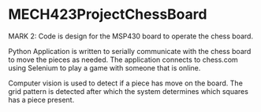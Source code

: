 # MECH423ProjectChessBoard

MARK 2: 
Code is design for the MSP430 board to operate the chess board. 

Python Application is written to serially communicate with the chess board to move the pieces as needed. 
The application connects to chess.com using Selenium to play a game with someone that is online. 

Computer vision is used to detect if a piece has move on the board. The grid pattern is detected after which the system determines which squares has a piece present. 
